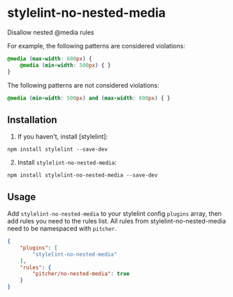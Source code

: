 # stylelint-no-nested-media
Disallow nested @media rules

For example, the following patterns are considered violations:

```scss
@media (max-width: 600px) { 
    @media (min-width: 500px) { }
}
```

The following patterns are not considered violations:

```scss
@media (min-width: 500px) and (max-width: 600px) { }
```

## Installation

1. If you haven't, install [stylelint]:

```
npm install stylelint --save-dev
```

2.  Install `stylelint-no-nested-media`:

```
npm install stylelint-no-nested-media --save-dev
```

## Usage

Add `stylelint-no-nested-media` to your stylelint config `plugins` array, then add rules you need to the rules list. All rules from stylelint-no-nested-media need to be namespaced with `pitcher`.

```json
{
    "plugins": [
        "stylelint-no-nested-media"
    ],
    "rules": {
        "pitcher/no-nested-media": true
    }
}
```
